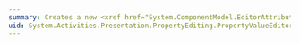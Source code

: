 ```yaml
---
summary: Creates a new <xref href="System.ComponentModel.EditorAttribute"></xref> to designate that a particular  <xref href="System.Activities.Presentation.PropertyEditing.PropertyValueEditor"></xref> be used to change a property value.
uid: System.Activities.Presentation.PropertyEditing.PropertyValueEditor.CreateEditorAttribute*
---
```

